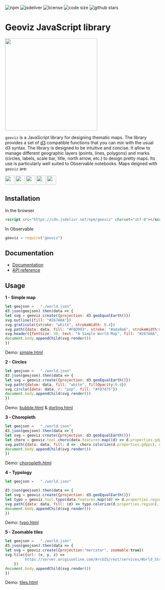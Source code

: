 ![npm](https://img.shields.io/npm/v/geoviz) ![jsdeliver](https://img.shields.io/jsdelivr/npm/hw/geoviz) ![license](https://img.shields.io/badge/license-MIT-success) ![code size](https://img.shields.io/github/languages/code-size/neocarto/geoviz) ![github stars](https://img.shields.io/github/stars/neocarto/geoviz?style=social)

# Geoviz JavaScript library

<img src = "img/logo.jpeg" width = 300></img>



`geoviz` is a JavaScript library for designing thematic maps. The library provides a set of [d3](https://github.com/d3/d3) compatible functions that you can mix with the usual d3 syntax. The library is designed to be intuitive and concise. It allow to manage different geographic layers (points, lines, polygons) and marks (circles, labels, scale bar, title, north arrow, etc.) to design pretty maps. Its use is particularly well suited to Observable notebooks. Maps deigned with `geoviz` are:

<img src="img/thematic.svg" style="height: 30px"/>  <img src="img/vectorial.svg" style="height: 30px"/> <img src="img/interactive.svg" style="height: 30px"/>  <img src="img/interoperable.svg" style="height: 30px"/> <img src="img/zoomable.svg" style="height: 30px"/>

## Installation

In the browser

```html
<script src="https://cdn.jsdelivr.net/npm/geoviz" charset="utf-8"></script>
```

In Observable

~~~js
geoviz = require("geoviz")
~~~

## Documentation

- [Documentation](https://observablehq.com/@neocartocnrs/geoviz)
- [API reference](https://riatelab.github.io/geoviz/docs)

## Usage

**1 - Simple map**

~~~js
let geojson =   "./world.json"
d3.json(geojson).then(data => {
let svg = geoviz.create({projection: d3.geoEqualEarth()})
svg.outline({fill: "#267A8A"})
svg.graticule({stroke: "white", strokeWidth: 0.4})
svg.path({data: data, fill: "#F8D993", stroke: "#ada9a6", strokeWidth:0.5, tip:d => d.properties.NAMEen})
svg.header({fontSize: 30, text: "A Simple World Map", fill: "#267A8A", fontWeight: "bold", fontFamily: "Tangerine"})
document.body.appendChild(svg.render())
})
~~~

Demo: [simple.html](https://neocarto.github.io/geoviz/examples/simple.html)

**2 - Circles**

~~~js
let geojson =   "./world.json"
d3.json(geojson).then(data => {
let svg = geoviz.create({projection: d3.geoEqualEarth()})
svg.path({datum: data, fill: "white", fillOpacity:0.4})
svg.circle({data: data, r: "pop", fill: "#f07d75"})
document.body.appendChild(svg.render())
})

~~~

Demo: [bubble.html](https://neocarto.github.io/geoviz/examples/bubble.html) & [dorling.html](https://neocarto.github.io/geoviz/examples/dorling.html)

**3 - Choropleth**

~~~js
let geojson =   "./world.json"
d3.json(geojson).then(data => {
let svg = geoviz.create({projection: d3.geoEqualEarth()})
let choro = geoviz.tool.choro(data.features.map((d) => d.properties.gdppc), {method: "quantile", colors: "Matter"})
svg.path({data: data, fill: d =>  choro.colorize(d.properties.gdppc), stroke: "white", strokeWidth:0.5})
document.body.appendChild(svg.render())
})
~~~

Demo: [choropleth.html](https://neocarto.github.io/geoviz/examples/choropleth.html)

**4 - Typology**

~~~js
let geojson =   "./world.json"

d3.json(geojson).then(data => {
let svg = geoviz.create({projection: d3.geoEqualEarth()})
let typo = geoviz.tool.typo(data.features.map((d) => d.properties.region), {colors: "Set3"});
svg.path({data: data, fill: (d) => typo.colorize(d.properties.region), stroke: "white", strokeWidth:0.5})
document.body.appendChild(svg.render())
})
~~~

Demo: [typo.html](https://neocarto.github.io/geoviz/examples/typo.html)

**5 - Zoomable tiles**

~~~js
let geojson =   "./world.json"
d3.json(geojson).then(data => {
let svg = geoviz.create({projection:"mercator", zoomable:true})
svg.tile({url: (x, y, z) =>
        `https://server.arcgisonline.com/ArcGIS/rest/services/World_Street_Map/MapServer/tile/${z}/${y}/${x}.png`
    })
document.body.appendChild(svg.render())
})
~~~

Demo: [tiles.html](https://neocarto.github.io/geoviz/examples/tiles.html)